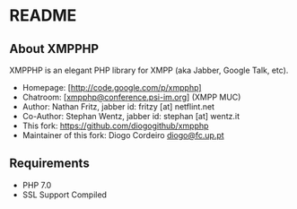 README
======

About XMPPHP
------------

XMPPHP is an elegant PHP library for XMPP (aka Jabber, Google Talk, etc).

* Homepage: [http://code.google.com/p/xmpphp]
* Chatroom: [xmpphp@conference.psi-im.org] (XMPP MUC)
* Author: Nathan Fritz, jabber id: fritzy [at] netflint.net
* Co-Author: Stephan Wentz, jabber id: stephan [at] wentz.it
* This fork: https://github.com/diogogithub/xmpphp
* Maintainer of this fork: Diogo Cordeiro <diogo@fc.up.pt>

Requirements
------------

* PHP 7.0
* SSL Support Compiled
